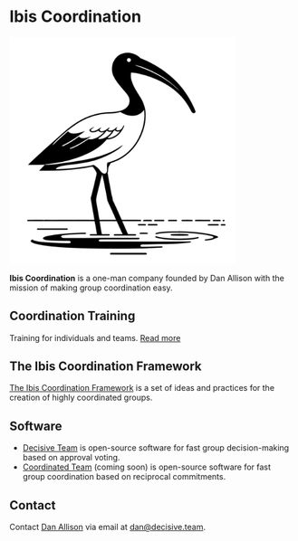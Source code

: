 # Ibis Coordination

<img src="ibis.png" width="400px">

__Ibis Coordination__ is a one-man company founded by Dan Allison with the mission of making group coordination easy.

## Coordination Training

Training for individuals and teams. [Read more](/training)

## The Ibis Coordination Framework

[The Ibis Coordination Framework](/framework) is a set of ideas and practices for the creation of highly coordinated groups.

## Software

* [Decisive Team](https://decisive.team) is open-source software for fast group decision-making based on approval voting.
* [Coordinated Team](https://coordinated.team) (coming soon) is open-source software for fast group coordination based on reciprocal commitments.

## Contact

Contact [Dan Allison](https://danallison.info) via email at [dan@decisive.team](mailto:dan@decisive.team).
